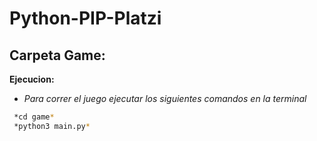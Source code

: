 # Python-PIP-Platzi

## Carpeta Game:
**Ejecucion:**
- *Para correr el juego ejecutar los siguientes comandos en la terminal*
```sh
 *cd game*
 *python3 main.py*
```